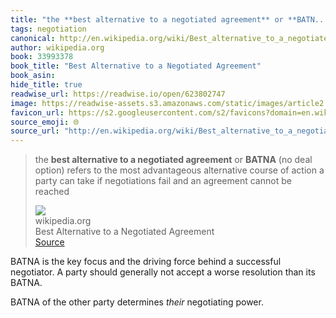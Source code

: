 ```yaml
---
title: "the **best alternative to a negotiated agreement** or **BATN..."
tags: negotiation
canonical: http://en.wikipedia.org/wiki/Best_alternative_to_a_negotiated_agreement
author: wikipedia.org
book: 33993378
book_title: "Best Alternative to a Negotiated Agreement"
book_asin: 
hide_title: true
readwise_url: https://readwise.io/open/623802747
image: https://readwise-assets.s3.amazonaws.com/static/images/article2.74d541386bbf.png
favicon_url: https://s2.googleusercontent.com/s2/favicons?domain=en.wikipedia.org
source_emoji: 🌐
source_url: "http://en.wikipedia.org/wiki/Best_alternative_to_a_negotiated_agreement#:~:text=the%20**best%20alternative,cannot%20be%20reached"
---
```


> the **best alternative to a negotiated agreement** or **BATNA** (no deal option) refers to the most advantageous alternative course of action a party can take if negotiations fail and an agreement cannot be reached
> <div class="quoteback-footer"><div class="quoteback-avatar"><img class="mini-favicon" src="https://s2.googleusercontent.com/s2/favicons?domain=en.wikipedia.org"></div><div class="quoteback-metadata"><div class="metadata-inner"><span style="display:none">FROM:</span><div aria-label="wikipedia.org" class="quoteback-author"> wikipedia.org</div><div aria-label="Best Alternative to a Negotiated Agreement" class="quoteback-title"> Best Alternative to a Negotiated Agreement</div></div></div><div class="quoteback-backlink"><a target="_blank" aria-label="go to the full text of this quotation" rel="noopener" href="http://en.wikipedia.org/wiki/Best_alternative_to_a_negotiated_agreement#:~:text=the%20**best%20alternative,cannot%20be%20reached" class="quoteback-arrow"> Source</a></div></div>

BATNA is the key focus and the driving force behind a successful negotiator. A party should generally not accept a worse resolution than its BATNA.

BATNA of the other party determines _their_ negotiating power.